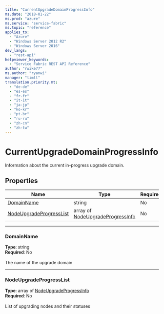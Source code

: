 ```yaml
---
title: "CurrentUpgradeDomainProgressInfo"
ms.date: "2018-01-22"
ms.prod: "azure"
ms.service: "service-fabric"
ms.topic: "reference"
applies_to: 
  - "Azure"
  - "Windows Server 2012 R2"
  - "Windows Server 2016"
dev_langs: 
  - "rest-api"
helpviewer_keywords: 
  - "Service Fabric REST API Reference"
author: "rwike77"
ms.author: "ryanwi"
manager: "timlt"
translation.priority.mt: 
  - "de-de"
  - "es-es"
  - "fr-fr"
  - "it-it"
  - "ja-jp"
  - "ko-kr"
  - "pt-br"
  - "ru-ru"
  - "zh-cn"
  - "zh-tw"
---
```

# CurrentUpgradeDomainProgressInfo

Information about the current in-progress upgrade domain.

## Properties
| Name | Type | Required |
| --- | --- | --- |
| [DomainName](#domainname) | string | No |
| [NodeUpgradeProgressList](#nodeupgradeprogresslist) | array of [NodeUpgradeProgressInfo](sfclient-v61-model-nodeupgradeprogressinfo.md) | No |

____
### DomainName
__Type__: string <br/>
__Required__: No<br/>
<br/>
The name of the upgrade domain

____
### NodeUpgradeProgressList
__Type__: array of [NodeUpgradeProgressInfo](sfclient-v61-model-nodeupgradeprogressinfo.md) <br/>
__Required__: No<br/>
<br/>
List of upgrading nodes and their statuses
